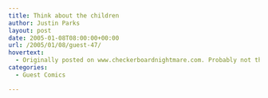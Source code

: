 ```yaml
---
title: Think about the children
author: Justin Parks
layout: post
date: 2005-01-08T08:00:00+00:00
url: /2005/01/08/guest-47/
hovertext:
  - Originally posted on www.checkerboardnightmare.com. Probably not there anymore
categories:
  - Guest Comics

---
```

